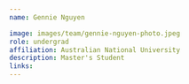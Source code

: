 ```yaml
---
name: Gennie Nguyen

image: images/team/gennie-nguyen-photo.jpeg
role: undergrad
affiliation: Australian National University
description: Master's Student
links:
---
```


